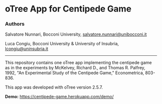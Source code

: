 # oTree App for Centipede Game
### Authors

Salvatore Nunnari, Bocconi University, salvatore.nunnari@unibocconi.it

Luca Congiu, Bocconi University & University of Insubria, lcongiu@uninsubria.it

---

This repository contains one oTree app implementing the centipede game as in the experiments by McKelvey, Richard D., and Thomas R. Palfrey, 1992, "An Experimental Study of the Centipede Game," Econometrica, 803-836.

This app was developed with oTree version 2.5.7.

**Demo:** https://centipede-game.herokuapp.com/demo/
